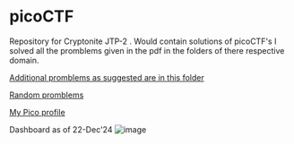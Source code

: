 # picoCTF
Repository for Cryptonite JTP-2 . Would contain solutions of picoCTF's 
I solved all the promblems given in the pdf in the folders of there respective domain. 

[Additional promblems as suggested are in this folder](https://github.com/Devansh-lelouch/picoCTF/tree/main/ExtraSolve) 

[Random promblems](https://github.com/Devansh-lelouch/picoCTF/tree/main/Random%20Solves)


[My Pico profile](https://play.picoctf.org/users/KafkaDev)

Dashboard as of 22-Dec'24
![image](https://github.com/user-attachments/assets/33b9ea78-73d7-49c1-97cc-7dbd4f5605d5)
